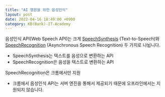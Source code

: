 ```yaml
---
title: "AI 행원을 위한 음성인식"
layout: post
date: 2022-04-16 18:49:00 +0900
category: KB(Bank)-IT-Academy
---
```


음성인식 API(Web Speech API)는 크게 [SpeechSynthesis](https://developer.mozilla.org/en-US/docs/Web/API/SpeechSynthesis) (Text-to-Speech)와 [SpeechRecognition](https://developer.mozilla.org/en-US/docs/Web/API/SpeechRecognition) (Asynchronous Speech Recognition) 두 가지로 나뉩니다.

- SpeechSynthesis는 텍스트를 음성으로 변환하는 API
- SpeechRecognition은 음성을 텍스트로 변환하는 API

SpeechRecognition은 크롬에서만 지원

- 크롬에서 음성인식 API는 서버 엔진을 통해서 제공되기 때문에 오프라인에서는 지원되지 않습니다.
